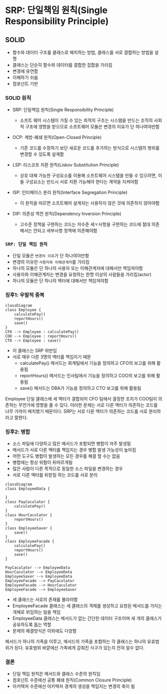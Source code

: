 # SRP: 단일책임 원칙(Single Responsibility Principle)

## SOLID

* 함수와 데이터 구조를 클래스로 배치하는 방법, 클래스를 서로 결합하는 방법을 설명
* 클래스는 단순히 함수와 데이터를 결합한 집합을 가리킴
* 변경에 유연함
* 이해하기 쉬움
* 컴포넌트 기반

### SOLID 원칙

* SRP: 단일책임 원칙(Single Responsibility Principle)
  * 소프트 웨어 시스템이 가질 수 있는 최적의 구조는 시스템을 만드는 조직의 사회적 구조에 영향을 받으므로 소프트웨어 모듈은 변경의 이유가 단 하나여야만함

* OCP: 계방-폐쇄 원칙(Open-Closed Principle)
  * 기존 코드를 수정하기 보단 새로운 코드를 추가하는 방식으로 시스템의 행위를 변경할 수 있도록 설계함

* LSP: 리스코프 치환 원칙(Liskov Substitution Principle)
  * 상호 대체 가능한 구성요소를 이용해 소프트웨어 시스템을 만들 수 있으려면, 이들 구성요소는 반드시 서로 치환 가능해야 한다는 계약을 지켜야함

* ISP: 인터페이스 분리 원칙(Interface Segregation Principle)
  * 이 원칙을 따르면 소프트웨어 설계자는 사용하지 않은 것에 의존하지 않아야함

* DIP: 의존성 역전 원칙(Dependency Inversion Principle)
  * 고수준 정책을 구현하는 코드는 저수준 세ㅜ사항을 구현하는 코드에 절대 의존해서는 안되고 세부사항 정책에 의존해야함

### `SRP: 단일 책임 원칙`

* 단일 모듈은 `변경의 이유`가 단 하나여야만함
* 변경의 이유란 `사용자와 이해관계자`를 가리킴
* 하나의 모듈은 단 하나의 사용자 또는 이해관계자에 대해서만 책임져야함
* 사용자와 이해관계자는 변경을 요청하는 한명 이상의 사람들을 가리킴(actor)
* 하나의 모듈은 단 하나의 액터에 대해서만 책임져야함

### 징후1: 우발적 중복

```mermaid
classDiagram
class Employee {
    calculatePay()
    reportHours()
    save()
}
CFO --> Employee : calculatePay()
COO --> Employee : reportHours()
CTO --> Employee : save()
```

* 이 클래스는 SRP 위반임
* 서로 매우 다른 3명의 액터를 책임지기 때문
  * calculatePay() 메서드는 회계팀에서 기능을 정의하고 CFO의 보고를 위해 활용됨
  * reportHours() 메서드는 인사팀에서 기능을 정의하고 COO의 보고를 위해 활용됨
  * save() 메서드는 DBA가 기능을 정의하고 CTO 보고를 위해 활용됨

Employee 단일 클래스에 세 액터가 결합되어 CFO 팀에서 결정한 조치가 COO팀이 의존하는 무언가에 영향을 줄 수 있다. 이러한 문제는 서로 다른 액터가 의존하는 코드를 너무 가까이 배치했기 때문이다. SRP는 서로 다른 액터가 의존하는 코드를 서로 분리하라고 말한다.

### 징후2: 병합

* 소스 파일에 다양하고 많은 메서드가 포함되면 병합이 자주 발생됨
* 메서드가 서로 다른 액터를 책임지는 경우 병합 발생 가능성이 높아짐
* 어떤 도구도 병합이 발생하는 모든 경우를 해결 할 수는 없음
* 병합에는 항상 위험이 뒤따르게됨
* 많은 사람이 다른 목적으로 동일한 소스 파일을 변경하는 경우
* 서로 다른 액터를 뒤받침 하는 코드를 서로 분리

```mermaid
classDiagram
class EmployeeData {
    
}
class PayCaculator {
    calculatePay()
}
class HourCaculator {
    reportHours()
}
class EmployeeSaver {
    save()
}
class EmployeeFacade {
    calculatePay()
    reportHours()
    save()
}

PayCaculator --> EmployeeData
HourCaculator --> EmployeeData
EmployeeSaver --> EmployeeData
EmployeeFacade --> PayCaculator
EmployeeFacade --> HourCaculator
EmployeeFacade --> EmployeeSaver
```

* 세 클래스는 서로의 존재를 몰라야함
* EmployeeFacade 클래스는 세 클래스의 객체를 생성하고 요청된 메서드를 가지는 개체로 위임하는 일을 책임
* EmployeeData 클래스는 메서드가 없는 간단한 데이터 구조이며 세 개의 클래스가 공유하도록 돕는 역할
* 문제의 해결방식은 이외에도 다양함

메서드가 하나의 가족을 이루고, 메서드의 가족을 포함하는 각 클래스는 하나의 유효범위가 된다. 유효범위 바깥에선 가족에게 감춰진 식구가 있는지 전혀 알수 없다.

### 결론

* 단일 책임 원칙은 메서드와 클래스 수준의 원칙임
* 컴포넌트 수준에선 공통 폐쇄 원칙(Common Closure Principle)
* 아키텍처 수준에선 아키텍처 경계의 생성을 책임지는 변경의 축이 됨
